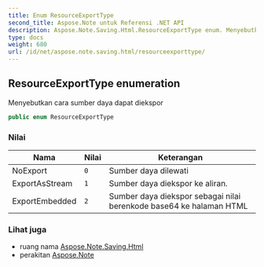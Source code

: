 ```yaml
---
title: Enum ResourceExportType
second_title: Aspose.Note untuk Referensi .NET API
description: Aspose.Note.Saving.Html.ResourceExportType enum. Menyebutkan cara sumber daya dapat diekspor
type: docs
weight: 680
url: /id/net/aspose.note.saving.html/resourceexporttype/
---
```

## ResourceExportType enumeration

Menyebutkan cara sumber daya dapat diekspor

```csharp
public enum ResourceExportType
```

### Nilai

| Nama | Nilai | Keterangan |
| --- | --- | --- |
| NoExport | `0` | Sumber daya dilewati |
| ExportAsStream | `1` | Sumber daya diekspor ke aliran. |
| ExportEmbedded | `2` | Sumber daya diekspor sebagai nilai berenkode base64 ke halaman HTML |

### Lihat juga

* ruang nama [Aspose.Note.Saving.Html](../../aspose.note.saving.html/)
* perakitan [Aspose.Note](../../)


